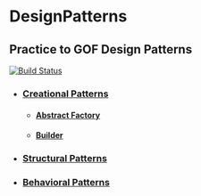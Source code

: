 # DesignPatterns

## Practice to GOF Design Patterns

[![Build Status](https://travis-ci.org/ISSuh/DesignPatterns.svg?branch=master)](https://travis-ci.org/ISSuh/DesignPatterns)

- ### [Creational Patterns](https://github.com/ISSuh/DesignPatterns/tree/master/src/CreationalPatterns)
  - #### [Abstract Factory](https://github.com/ISSuh/DesignPatterns/tree/master/src/CreationalPatterns/Abstract_Factory)
  - #### [Builder](https://github.com/ISSuh/DesignPatterns/tree/master/src/CreationalPatterns/Builder)
- ### [Structural Patterns](https://github.com/ISSuh/DesignPatterns/tree/master/src/StructuralPatterns)
- ### [Behavioral Patterns](https://github.com/ISSuh/DesignPatterns/tree/master/src/BehavioralPatterns)
